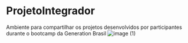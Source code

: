 # ProjetoIntegrador
Ambiente para compartilhar os projetos desenvolvidos por participantes durante o bootcamp da Generation Brasil
![image (1)](https://user-images.githubusercontent.com/62150036/99434299-5e563400-28ed-11eb-8661-c0cb029eb531.png)
